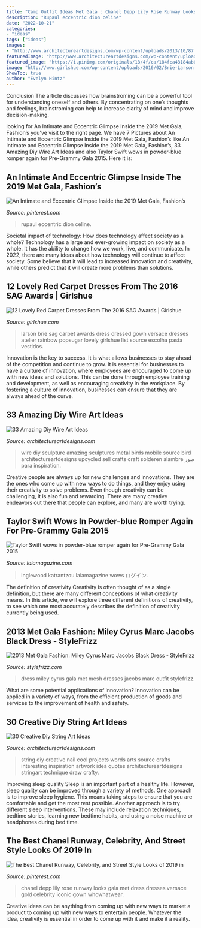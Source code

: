 ```yaml
---
title: "Camp Outfit Ideas Met Gala : Chanel Depp Lily Rose Runway Looks Gala Met Dress Dresses Versace Gold Celebrity Iconic Gown Whowhatwear"
description: "Rupaul eccentric dion celine"
date: "2022-10-21"
categories:
- "ideas"
tags: ["ideas"]
images:
- "http://www.architectureartdesigns.com/wp-content/uploads/2013/10/87.jpg"
featuredImage: "http://www.architectureartdesigns.com/wp-content/uploads/2013/08/930-630x918.jpg"
featured_image: "https://i.pinimg.com/originals/18/4f/ca/184fca43184ab6fb8ea32d3ab9a500af.jpg"
image: "http://www.girlshue.com/wp-content/uploads/2016/02/Brie-Larson.jpg"
ShowToc: true
author: "Evelyn Hintz"
---
```



Conclusion
The article discusses how brainstroming can be a powerful tool for understanding oneself and others. By concentrating on one’s thoughts and feelings, brainstroming can help to increase clarity of mind and improve decision-making.

	

		
looking for An Intimate and Eccentric Glimpse Inside the 2019 Met Gala, Fashion’s you've visit to the right page. We have 7 Pictures about An Intimate and Eccentric Glimpse Inside the 2019 Met Gala, Fashion’s like An Intimate and Eccentric Glimpse Inside the 2019 Met Gala, Fashion’s, 33 Amazing Diy Wire Art Ideas and also Taylor Swift wows in powder-blue romper again for Pre-Grammy Gala 2015. Here it is:
		
    
## An Intimate And Eccentric Glimpse Inside The 2019 Met Gala, Fashion’s

<img loading=lazy src="https://i.pinimg.com/originals/18/4f/ca/184fca43184ab6fb8ea32d3ab9a500af.jpg" onerror="this.onerror=null;this.src='https://tse4.mm.bing.net/th?id=OIP.r3PaRHMIHXVY5tTKNiCzCgHaLH&amp;pid=15.1';" alt="An Intimate and Eccentric Glimpse Inside the 2019 Met Gala, Fashion’s">

_Source: pinterest.com_

>rupaul eccentric dion celine. 

	

Societal impact of technology: How does technology affect society as a whole?
Technology has a large and ever-growing impact on society as a whole. It has the ability to change how we work, live, and communicate. In 2022, there are many ideas about how technology will continue to affect society. Some believe that it will lead to increased innovation and creativity, while others predict that it will create more problems than solutions.

    
## 12 Lovely Red Carpet Dresses From The 2016 SAG Awards | Girlshue

<img loading=lazy src="http://www.girlshue.com/wp-content/uploads/2016/02/Brie-Larson.jpg" onerror="this.onerror=null;this.src='https://tse1.mm.bing.net/th?id=OIP.pAhN5zJ1mp6xyrJZkB61dQHaLH&amp;pid=15.1';" alt="12 Lovely Red Carpet Dresses From The 2016 SAG Awards | Girlshue">

_Source: girlshue.com_

>larson brie sag carpet awards dress dressed gown versace dresses atelier rainbow popsugar lovely girlshue list source escolha pasta vestidos. 

	

Innovation is the key to success. It is what allows businesses to stay ahead of the competition and continue to grow. It is essential for businesses to have a culture of innovation, where employees are encouraged to come up with new ideas and solutions. This can be done through employee training and development, as well as encouraging creativity in the workplace. By fostering a culture of innovation, businesses can ensure that they are always ahead of the curve.

    
## 33 Amazing Diy Wire Art Ideas

<img loading=lazy src="http://www.architectureartdesigns.com/wp-content/uploads/2013/10/87.jpg" onerror="this.onerror=null;this.src='https://tse1.mm.bing.net/th?id=OIP.wFAioBUzWdLTC5vrHZb0gAHaJ4&amp;pid=15.1';" alt="33 Amazing Diy Wire Art Ideas">

_Source: architectureartdesigns.com_

>wire diy sculpture amazing sculptures metal birds mobile source bird architectureartdesigns upcycled sell crafts craft solderen alambre صور para inspiration. 

	

Creative people are always up for new challenges and innovations. They are the ones who come up with new ways to do things, and they enjoy using their creativity to solve problems. Even though creativity can be challenging, it is also fun and rewarding. There are many creative endeavors out there that people can explore, and many are worth trying.

    
## Taylor Swift Wows In Powder-blue Romper Again For Pre-Grammy Gala 2015

<img loading=lazy src="https://www.laiamagazine.com/wp-content/uploads/2015/02/taylor-swift-2014-mtv-video-music-awards-mary-katrantzou-romper.jpg" onerror="this.onerror=null;this.src='https://tse1.mm.bing.net/th?id=OIP.WvA-1eDf7I6shJnSlWyw5wHaKN&amp;pid=15.1';" alt="Taylor Swift wows in powder-blue romper again for Pre-Grammy Gala 2015">

_Source: laiamagazine.com_

>inglewood katrantzou laiamagazine wows ログイン. 

	

The definition of creativity
Creativity is often thought of as a single definition, but there are many different conceptions of what creativity means. In this article, we will explore three different definitions of creativity, to see which one most accurately describes the definition of creativity currently being used.

    
## 2013 Met Gala Fashion: Miley Cyrus Marc Jacobs Black Dress - StyleFrizz

<img loading=lazy src="http://cdn.stylefrizz.com/img/miley-cyrus-mesh-black-dress-2013-met-gala.jpg" onerror="this.onerror=null;this.src='https://tse3.mm.bing.net/th?id=OIP.gze9zPuAPdke7NteB-FPQAHaHa&amp;pid=15.1';" alt="2013 Met Gala Fashion: Miley Cyrus Marc Jacobs Black Dress - StyleFrizz">

_Source: stylefrizz.com_

>dress miley cyrus gala met mesh dresses jacobs marc outfit stylefrizz. 

	

What are some potential applications of innovation?
Innovation can be applied in a variety of ways, from the efficient production of goods and services to the improvement of health and safety.

    
## 30 Creative Diy String Art Ideas

<img loading=lazy src="http://www.architectureartdesigns.com/wp-content/uploads/2013/08/930-630x918.jpg" onerror="this.onerror=null;this.src='https://tse4.mm.bing.net/th?id=OIP.vbwc7a3OoF0PLHCqppmZTQHaKy&amp;pid=15.1';" alt="30 Creative Diy String Art Ideas">

_Source: architectureartdesigns.com_

>string diy creative nail cool projects words arts source crafts interesting inspiration artwork idea quotes architectureartdesigns stringart technique draw crafty. 

	

Improving sleep quality
Sleep is an important part of a healthy life. However, sleep quality can be improved through a variety of methods. One approach is to improve sleep hygiene. This means taking steps to ensure that you are comfortable and get the most rest possible. Another approach is to try different sleep interventions. These may include relaxation techniques, bedtime stories, learning new bedtime habits, and using a noise machine or headphones during bed time.

    
## The Best Chanel Runway, Celebrity, And Street Style Looks Of 2019 In

<img loading=lazy src="https://i.pinimg.com/originals/4b/05/13/4b051357c8456f992e3837eb7504b78e.jpg" onerror="this.onerror=null;this.src='https://tse2.mm.bing.net/th?id=OIP.MkyfP9DdKDiEOgjatGUl6gHaLH&amp;pid=15.1';" alt="The Best Chanel Runway, Celebrity, and Street Style Looks of 2019 in">

_Source: pinterest.com_

>chanel depp lily rose runway looks gala met dress dresses versace gold celebrity iconic gown whowhatwear. 

	

Creative ideas can be anything from coming up with new ways to market a product to coming up with new ways to entertain people. Whatever the idea, creativity is essential in order to come up with it and make it a reality.

